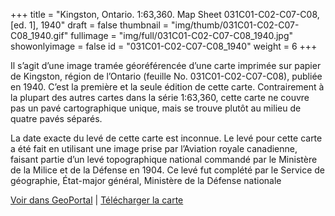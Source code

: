 +++
title = "Kingston, Ontario. 1:63,360. Map Sheet 031C01-C02-C07-C08, [ed. 1], 1940"
draft = false
thumbnail = "img/thumb/031C01-C02-C07-C08_1940.gif"
fullimage = "img/full/031C01-C02-C07-C08_1940.jpg"
showonlyimage = false
id = "031C01-C02-C07-C08_1940"
weight = 6
+++

Il s’agit d’une image tramée géoréférencée d’une carte imprimée sur papier de Kingston, région de l’Ontario (feuille No. 031C01-C02-C07-C08), publiée en 1940. C’est la première et la seule édition de cette carte. Contrairement à la plupart des autres cartes dans la série 1:63,360, cette carte ne couvre pas un pavé cartographique unique, mais se trouve plutôt au milieu de quatre pavés séparés.

<!--more-->

La date exacte du levé de cette carte est inconnue. Le levé pour cette carte a été fait en utilisant une image prise par l’Aviation royale canadienne, faisant partie d’un levé topographique national commandé par le Ministère de la Milice et de la Défense en 1904. Ce levé fut complété par le Service de géographie, État-major général, Ministère de la Défense nationale

[Voir dans GeoPortal](http://geo.scholarsportal.info/#r/details/_uri@=HTDP63360K031C01-C02-C07-C08_1940TIFF&_add:true) | [Télécharger la carte](http://ocul.on.ca/topomaps/map-images/HTDP63360K031C01-C02-C07-C08_1940TIFF.jpg)
